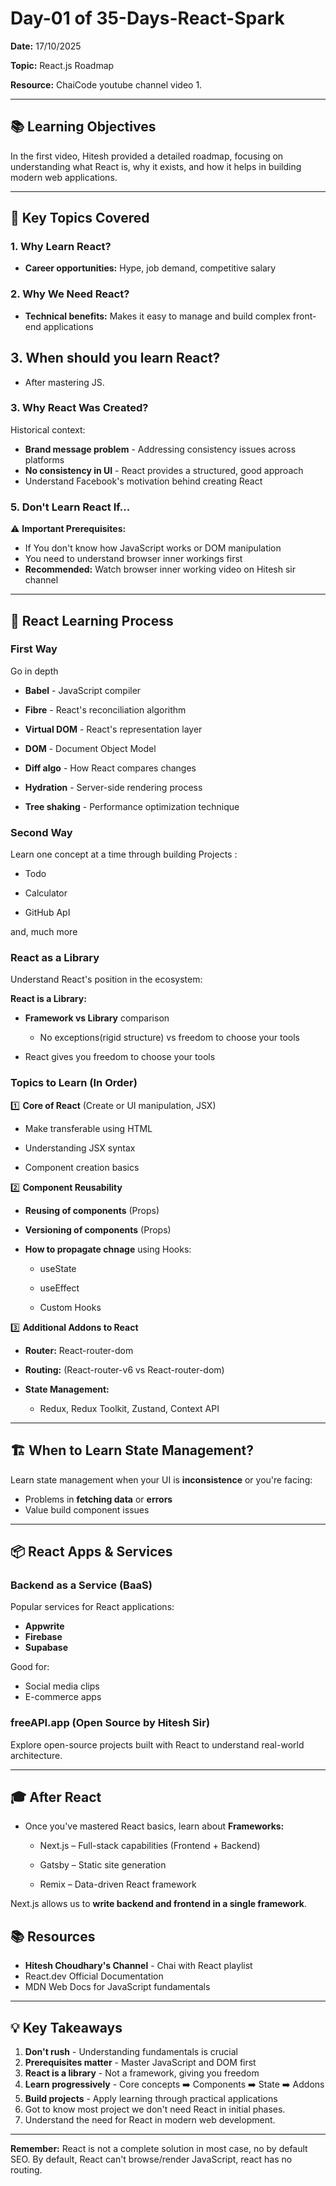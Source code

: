 # Day-01 of 35-Days-React-Spark

**Date:** 17/10/2025

**Topic:** React.js Roadmap

**Resource:** ChaiCode youtube channel video 1.

---

## 📚 Learning Objectives

In the first video, Hitesh provided a detailed roadmap, focusing on understanding what React is, why it exists, and how it helps in building modern web applications.

---

## 🎯 Key Topics Covered

### 1. Why Learn React?

- **Career opportunities:** Hype, job demand, competitive salary

### 2. Why We Need React?

- **Technical benefits:** Makes it easy to manage and build complex front-end applications

## 3. When should you learn React?

- After mastering JS.

### 3. Why React Was Created?

Historical context:

- **Brand message problem** - Addressing consistency issues across platforms
- **No consistency in UI** - React provides a structured, good approach
- Understand Facebook's motivation behind creating React

### 5. Don't Learn React If...

⚠️ **Important Prerequisites:**

- If You don't know how JavaScript works or DOM manipulation
- You need to understand browser inner workings first
- **Recommended:** Watch browser inner working video on Hitesh sir channel

---

## 🔧 React Learning Process

### First Way

Go in depth

- **Babel** - JavaScript compiler

- **Fibre** - React's reconciliation algorithm

- **Virtual DOM** - React's representation layer

- **DOM** - Document Object Model

- **Diff algo** - How React compares changes

- **Hydration** - Server-side rendering process

- **Tree shaking** - Performance optimization technique

### Second Way

Learn one concept at a time through building Projects :

- Todo

- Calculator

- GitHub ApI

and, much more

### React as a Library

Understand React's position in the ecosystem:

**React is a Library:**

- **Framework vs Library** comparison

  - No exceptions(rigid structure) vs freedom to choose your tools

- React gives you freedom to choose your tools

### Topics to Learn (In Order)

1️⃣ **Core of React** (Create or UI manipulation, JSX)

- Make transferable using HTML

- Understanding JSX syntax

- Component creation basics

2️⃣ **Component Reusability**

- **Reusing of components** (Props)

- **Versioning of components** (Props)

- **How to propagate chnage** using Hooks:

  - useState

  - useEffect

  - Custom Hooks

3️⃣ **Additional Addons to React**

- **Router:** React-router-dom

- **Routing:** (React-router-v6 vs React-router-dom)

- **State Management:**

  - Redux, Redux Toolkit, Zustand, Context API

---

## 🏗️ When to Learn State Management?

Learn state management when your UI is **inconsistence** or you're facing:

- Problems in **fetching data** or **errors**
- Value build component issues

---

## 📦 React Apps & Services

### Backend as a Service (BaaS)

Popular services for React applications:

- **Appwrite**
- **Firebase**
- **Supabase**

Good for:

- Social media clips
- E-commerce apps

### freeAPI.app (Open Source by Hitesh Sir)

Explore open-source projects built with React to understand real-world architecture.

---

## 🎓 After React

- Once you've mastered React basics, learn about **Frameworks:**

  - Next.js – Full-stack capabilities (Frontend + Backend)

  - Gatsby – Static site generation

  - Remix – Data-driven React framework

Next.js allows us to **write backend and frontend in a single framework**.

## 📚 Resources

- **Hitesh Choudhary's Channel** - Chai with React playlist
- React.dev Official Documentation
- MDN Web Docs for JavaScript fundamentals

---

## 💡 Key Takeaways

1. **Don't rush** - Understanding fundamentals is crucial
2. **Prerequisites matter** - Master JavaScript and DOM first
3. **React is a library** - Not a framework, giving you freedom
4. **Learn progressively** - Core concepts ➡️ Components ➡️ State ➡️ Addons
5. **Build projects** - Apply learning through practical applications
6. Got to know most project we don't need React in initial phases.
7. Understand the need for React in modern web development.

---

**Remember:** React is not a complete solution in most case, no by default SEO. By default, React can't browse/render JavaScript, react has no routing.
